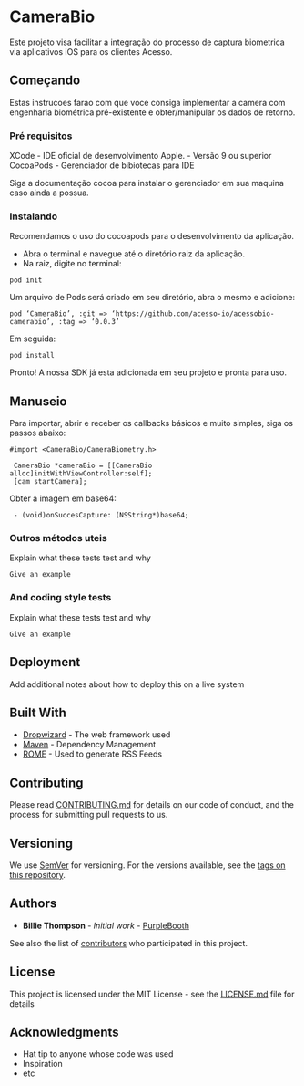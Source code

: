 # CameraBio

Este projeto visa facilitar a integração do processo de captura biometrica via aplicativos iOS para os clientes Acesso. 

## Começando

Estas instrucoes farao com que voce consiga implementar a camera com engenharia biométrica pré-existente e obter/manipular os dados de retorno.

### Pré requisitos

XCode - IDE oficial de desenvolvimento Apple. - Versão 9 ou superior
CocoaPods - Gerenciador de bibiotecas para IDE

Siga a documentação cocoa para instalar o gerenciador em sua maquina caso ainda a possua. 

### Instalando

Recomendamos o uso do cocoapods para o desenvolvimento da aplicação. 

- Abra o terminal e navegue até o diretório raiz da aplicação.
- Na raiz, digite no terminal: 

```
pod init 
```

Um arquivo de Pods será criado em seu diretório, abra o mesmo e adicione:

```
pod ‘CameraBio’, :git => ‘https://github.com/acesso-io/acessobio-camerabio’, :tag => ‘0.0.3’
```

Em seguida: 

```
pod install
```

Pronto! A nossa SDK já esta adicionada em seu projeto e pronta para uso. 

## Manuseio

Para importar, abrir e receber os callbacks básicos e muito simples, siga os passos abaixo: 

```
#import <CameraBio/CameraBiometry.h>
```

```
 CameraBio *cameraBio = [[CameraBio alloc]initWithViewController:self];     
 [cam startCamera];
```

Obter a imagem em base64:

```
 - (void)onSuccesCapture: (NSString*)base64;
```

### Outros métodos uteis

Explain what these tests test and why

```
Give an example
```

### And coding style tests

Explain what these tests test and why

```
Give an example
```

## Deployment

Add additional notes about how to deploy this on a live system

## Built With

* [Dropwizard](http://www.dropwizard.io/1.0.2/docs/) - The web framework used
* [Maven](https://maven.apache.org/) - Dependency Management
* [ROME](https://rometools.github.io/rome/) - Used to generate RSS Feeds

## Contributing

Please read [CONTRIBUTING.md](https://gist.github.com/PurpleBooth/b24679402957c63ec426) for details on our code of conduct, and the process for submitting pull requests to us.

## Versioning

We use [SemVer](http://semver.org/) for versioning. For the versions available, see the [tags on this repository](https://github.com/your/project/tags). 

## Authors

* **Billie Thompson** - *Initial work* - [PurpleBooth](https://github.com/PurpleBooth)

See also the list of [contributors](https://github.com/your/project/contributors) who participated in this project.

## License

This project is licensed under the MIT License - see the [LICENSE.md](LICENSE.md) file for details

## Acknowledgments

* Hat tip to anyone whose code was used
* Inspiration
* etc
